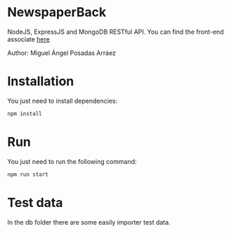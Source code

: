 # NewspaperBack

NodeJS, ExpressJS and MongoDB RESTful API. You can find the front-end associate [here](https://github.com/migue99angel/NewspaperFront)

Author: Miguel Ángel Posadas Arráez

# Installation

You just need to install dependencies:

```bash
npm install
```

# Run

You just need to run the following command: 

```bash
npm run start
```

# Test data

In the db folder there are some easily importer test data.